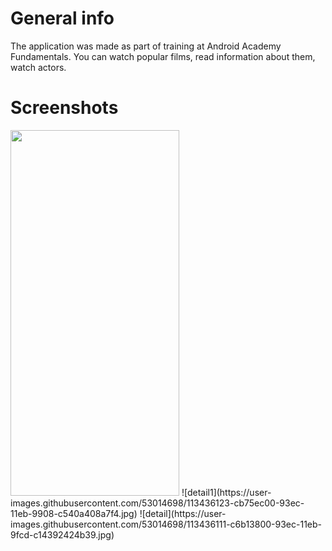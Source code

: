 
# General info
The application was made as part of training at Android Academy Fundamentals. 
You can watch popular films, read information about them, watch actors. 

# Screenshots
<img src="https://user-images.githubusercontent.com/53014698/113436103-c153ed80-93ec-11eb-8d40-db2e0fbc8482.jpg" height="585" width="270" />
![detail1](https://user-images.githubusercontent.com/53014698/113436123-cb75ec00-93ec-11eb-9908-c540a408a7f4.jpg)
![detail](https://user-images.githubusercontent.com/53014698/113436111-c6b13800-93ec-11eb-9fcd-c14392424b39.jpg)

